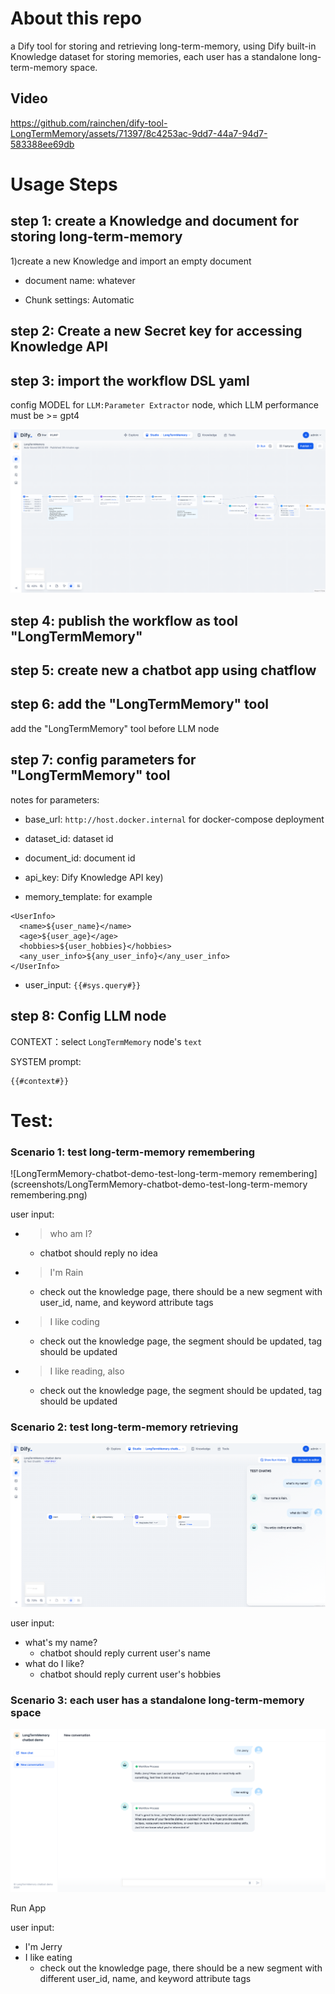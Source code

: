 # About this repo

a Dify tool for storing and retrieving long-term-memory, using Dify built-in Knowledge dataset for storing memories, each user has a standalone long-term-memory space.



## Video

https://github.com/rainchen/dify-tool-LongTermMemory/assets/71397/8c4253ac-9dd7-44a7-94d7-583388ee69db





# Usage Steps

## step 1: create a Knowledge and document for storing long-term-memory

1)create a new Knowledge and import an empty document

- document name: whatever

- Chunk settings: Automatic



## step 2: Create a new Secret key for accessing Knowledge API



## step 3:  import the workflow DSL yaml

config  MODEL for `LLM:Parameter Extractor` node, which LLM performance must be >= gpt4

![LongTermMemory-workflow](screenshots/LongTermMemory-workflow.png)



## step 4: publish the workflow as tool "LongTermMemory"



## step 5: create new a chatbot app using chatflow



## step 6: add the "LongTermMemory" tool 

add the "LongTermMemory" tool before LLM node



## step 7: config parameters for  "LongTermMemory" tool

notes for parameters:

- base_url: `http://host.docker.internal` for docker-compose deployment

- dataset_id: dataset id

- document_id:  document id

- api_key: Dify Knowledge API key)

- memory_template: for example

```
<UserInfo>
  <name>${user_name}</name>
  <age>${user_age}</age>
  <hobbies>${user_hobbies}</hobbies>
  <any_user_info>${any_user_info}</any_user_info>
</UserInfo>
```

- user_input: `{{#sys.query#}}`



## step 8: Config LLM node



CONTEXT：select `LongTermMemory` node's `text` 

SYSTEM prompt:

```
{{#context#}}
```



# Test:

### Scenario 1: test long-term-memory remembering

![LongTermMemory-chatbot-demo-test-long-term-memory remembering](screenshots/LongTermMemory-chatbot-demo-test-long-term-memory remembering.png)

user input:

- > who am I?

  - chatbot should reply no idea

- > I'm Rain

  - check out the knowledge page, there should be a new segment with user_id, name, and keyword attribute tags

- > I like coding

  - check out  the knowledge page, the segment should be updated,  <hobbies> tag should be updated

- > I like reading, also

  - check out  the knowledge page, the segment should be updated,  <hobbies> tag should be updated

### Scenario 2: test long-term-memory retrieving

![LongTermMemory-chatbot-demo-test-long-term-memory-retrieving](screenshots/LongTermMemory-chatbot-demo-test-long-term-memory-retrieving.png)

user input:

- what's my name?
  - chatbot should reply current user's name
- what do I like?
  - chatbot should reply current user's hobbies



### Scenario 3: each user has a standalone long-term-memory space

![LongTermMemory-chatbot-demo-test-long-term-memory-standalone-space](screenshots/LongTermMemory-chatbot-demo-test-long-term-memory-standalone-space.png)

Run App

user input:

- I'm Jerry
- I like eating
  - check out the knowledge page, there should be a new segment with different user_id, name, and keyword attribute tags
